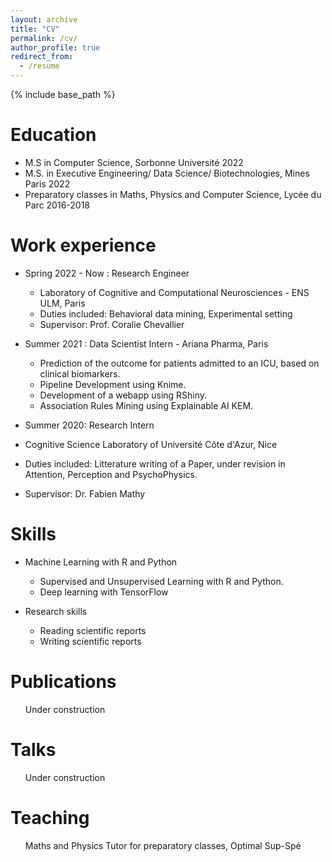 ```yaml
---
layout: archive
title: "CV"
permalink: /cv/
author_profile: true
redirect_from:
  - /resume
---
```


{% include base_path %}

Education
======
* M.S in Computer Science, Sorbonne Université 2022
* M.S. in Executive Engineering/ Data Science/ Biotechnologies,  Mines Paris 2022
* Preparatory classes in Maths, Physics and Computer Science, Lycée du Parc 2016-2018

Work experience
======
* Spring 2022 - Now : Research Engineer
  * Laboratory of Cognitive and Computational Neurosciences - ENS ULM, Paris
  * Duties included: Behavioral data mining, Experimental setting
  * Supervisor: Prof. Coralie Chevallier

* Summer 2021 : Data Scientist Intern - Ariana Pharma, Paris
  * Prediction of the outcome for patients admitted to an ICU, based on clinical biomarkers.
  * Pipeline Development using Knime.
  * Development of a webapp using RShiny.
  * Association Rules Mining using Explainable AI KEM.

*  Summer 2020: Research Intern
  * Cognitive Science Laboratory of Université Côte d'Azur, Nice
  * Duties included: Litterature writing of a Paper, under revision in Attention, Perception and PsychoPhysics. 
  * Supervisor: Dr. Fabien Mathy
  
Skills
======
* Machine Learning with R and Python
  * Supervised and Unsupervised Learning with R and Python.
  * Deep learning with TensorFlow
  
* Research skills
  * Reading scientific reports
  * Writing scientific reports

Publications
======
  <ul>Under construction </ul>
  
Talks
======
  <ul> Under construction </ul>
  
Teaching
======
  <ul> Maths and Physics Tutor for preparatory classes, Optimal Sup-Spé </ul>
 
